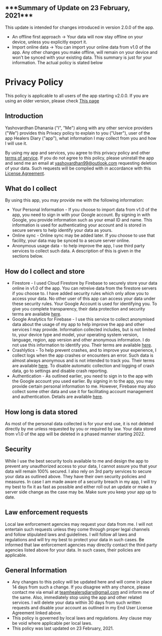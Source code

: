 ## \*\*\*Summary of Update on 23 February, 2021\*\*\*
This update is intended for changes introduced in version 2.0.0 of the app. 
- An offline first approach -> Your data will now stay offline on your device, unless you explicitly export it.
- Import online data -> You can import your online data from v1.0 of the app. Any other changes you make offline, will remain on your device and won't be synced with your existing data.
This summary is just for your information. The actual policy is stated below

# Privacy Policy
This policy is applicable to all users of the app starting v2.0.0. If you are using an older version, please check [This page](https://github.com/yashovardhan99/HealersDiary/blob/stable/PRIVACY%20POLICY.md)

## Introduction
Yashovardhan Dhanania ("I", "Me") along with any other service providers ("We") provides this Privacy policy to explain to you ("User"), user of the app Healers Diary ("app"), what information I may collect from you and how I will use it.

By using my app and services, you agree to this privacy policy and other [terms of service](https://github.com/yashovardhan99/HealersDiary/blob/master/EULA.md). If you do not agree to this policy, please uninstall the app and send me an email at yashovardhan99@outlook.com requesting deletion of your data. Such requests will be complied with in accordance with this [License Agreement](https://github.com/yashovardhan99/HealersDiary/blob/master/EULA.md).

## What do I collect

By using this app, you may provide me with the following information:

- Your Personal Information - If you choose to import data from v1.0 of the app, you need to sign in with your Google account. By signing in with Google, you provide information such as your email ID and name. This information is used for authenticating your account and is stored in secure servers to help identify your data as yours.
- Online sync - Online sync may be added later. If you choose to use that facility, your data may be synced to a secure server online.
- Anonymous usage data - to help improve the app, I use third party services to collect such data. A description of this is given in the sections below.

## How do I collect and store
- Firestore - I used Cloud Firestore by Firebase to securely store your data online in v1.0 of the app. You can retreive data from the firestore servers if you choose to. I have added security rules which only allow you to access your data. No other user of this app can access your data under these security rules. Your Google Account is used for identifying you. To give you complete transparency, their data protection and security terms are available [here](https://cloud.google.com/terms/data-processing-terms#top_of_page).
- Google Analytics for Firebase - I use this service to collect anonymised data about the usage of my app to help improve the app and other services I may provide. Information collected includes, but is not limited to, your device type and model, your operating system version, language, region, app version and other anonymous information. I do not use this information to identify you. Their terms are available [here](https://firebase.google.com/terms/analytics/).
- Crashlytics - To help prevent crashes, and to improve your experience, I collect logs when the app crashes or encounters an error. Such data is almost always anonymous and is not intended to track you. Their terms are available [here](https://firebase.google.com/terms/fabric-data-processing-terms). To disable automatic collection and logging of crash data, go to settings and disable crash reporting.
- Authentication - As outlined earlier, you need to sign in to the app with the Google account you used earlier. By signing in to the app, you may provide certain personal information to me. However, Firebase may also collect some other data and use it for facilitating  account management and authentication. Details are available [here](https://firebase.google.com/support/privacy/#examples_of_end_user_personal_data_processed_by_firebase).

## How long is data stored
As most of the personal data collected is for your end use, it is not deleted directly by me unless requested by you or required by law. Your data stored from v1.0 of the app will be deleted in a phased manner starting 2022.

## Security
While I use the best security tools available to me and design the app to prevent any unauthorized access to your data, I cannot assure you that your data will remain 100% secured. I also rely on 3rd party services to secure your data as outlined above. They have their own security policies and measures. In case I am made aware of a security breach in my app, I will try my best to fix it as fast as possible and either roll out an update or make a server side change as the case may be. Make sure you keep your app up to date.

## Law enforcement requests
Local law enforcement agencies may request your data from me. I will not entertain such requests unless they come through proper legal channels and follow stipulated laws and guidelines. I will follow all laws and regulations and will try my best to protect your data in such cases. Be informed that law enforcement agencies may directly contact the third party agencies listed above for your data. In such cases, their policies are applicable.

## General Information
- Any changes to this policy will be updated here and will come in place 14 days from such a change. If you disagree with any chance, please contact me via email at teamhealersdiary@gmail.com and inform me of the same. Also, immediately stop using the app and other related services. I will delete your data within 30 days from such written requests and disable your account as outlined in my End User License Agreement linked above.
- This policy is governed by local laws and regulations. Any clause may be void where applicable per local laws. 
- This policy was last updated on 23 February, 2021.
